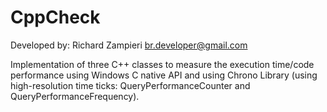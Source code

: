 # CppCheck
Developed by: Richard Zampieri <br.developer@gmail.com>

Implementation of three C++ classes to measure the execution time/code performance using Windows C native API and using Chrono Library
(using high-resolution time ticks: QueryPerformanceCounter and QueryPerformanceFrequency).
